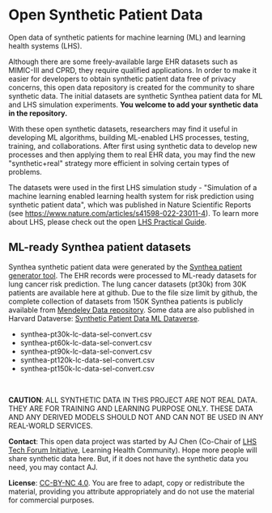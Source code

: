# Open Synthetic Patient Data
Open data of synthetic patients for machine learning (ML) and learning health systems (LHS).

Although there are some freely-available large EHR datasets such as MIMIC-III and CPRD, they require qualified applications. In order to make it easier for developers to obtain synthetic patient data free of privacy concerns, this open data repository is created for the community to share synthetic data. The initial datasets are synthetic Synthea patient data for ML and LHS simulation experiments. **You welcome to add your synthetic data in the repository.**

With these open synthetic datasets, researchers may find it useful in developing ML algorithms, building ML-enabled LHS processes, testing, training, and collaborations. After first using synthetic data to develop new processes and then applying them to real EHR data, you may find the new "synthetic+real" strategy more efficient in solving certain types of problems. 

The datasets were used in the first LHS simulation study - "Simulation of a machine learning enabled learning health system for risk prediction using synthetic patient data", which was published in Nature Scientific Reports (see https://www.nature.com/articles/s41598-022-23011-4). 
To learn more about LHS, please check out the open [LHS Practical Guide](https://github.com/lhs-open/lhs-guide).

## ML-ready Synthea patient datasets

Synthea synthetic patient data were generated by the [Synthea patient generator tool](https://github.com/synthetichealth/synthea). The EHR records were processed to ML-ready datasets for lung cancer risk prediction. The lung cancer datasets (pt30k) from 30K patients are available here at github. Due to the file size limit by github, the complete collection of datasets from 150K Synthea patients is publicly available from [Mendeley Data repository](https://data.mendeley.com/datasets/b24cb4nn8h/1). Some data are also published in Harvard Dataverse: [Synthetic Patient Data ML Dataverse](https://dataverse.harvard.edu/dataverse/synthetic-patient-ml).

  - synthea-pt30k-lc-data-sel-convert.csv
  - synthea-pt60k-lc-data-sel-convert.csv
  - synthea-pt90k-lc-data-sel-convert.csv
  - synthea-pt120k-lc-data-sel-convert.csv
  - synthea-pt150k-lc-data-sel-convert.csv

<br>

**CAUTION**: ALL SYNTHETIC DATA IN THIS PROJECT ARE NOT REAL DATA. THEY ARE FOR TRAINING AND LEARNING PURPOSE ONLY. THESE DATA AND ANY DERIVED MODELS SHOULD NOT AND CAN NOT BE USED IN ANY REAL-WORLD SERVICES. 

**Contact**: This open data project was started by AJ Chen (Co-Chair of [LHS Tech Forum Initiative](https://www.learninghealth.org/2020-lhs-technology-forum), Learning Health Community). Hope more people will share synthetic data here. But, if it does not have the synthetic data you need, you may contact AJ.   

**License**: [CC-BY-NC 4.0](https://creativecommons.org/licenses/by-nc/4.0/). You are free to adapt, copy or redistribute the material, providing you attribute appropriately and do not use the material for commercial purposes.

